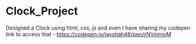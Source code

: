 # Clock_Project
Designed a Clock using html, css, js and even I have sharing my codepen link to access that - https://codepen.io/jayshah48/pen/rNVmmvM 
